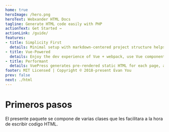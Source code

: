 ```yaml
---
home: true
heroImage: /hero.png
heroText: Webxander HTML Docs
tagline: Generate HTML code easily with PHP
actionText: Get Started →
actionLink: /guide/
features:
- title: Simplicity First
  details: Minimal setup with markdown-centered project structure helps you focus on writing.
- title: Vue-Powered
  details: Enjoy the dev experience of Vue + webpack, use Vue components in markdown, and develop custom themes with Vue.
- title: Performant
  details: VuePress generates pre-rendered static HTML for each page, and runs as an SPA once a page is loaded.
footer: MIT Licensed | Copyright © 2018-present Evan You
prev: false
next: ./html
---
```



# Primeros pasos

El presente paquete se compone de varias clases que les facilitara a la hora de escribir codigo HTML.


